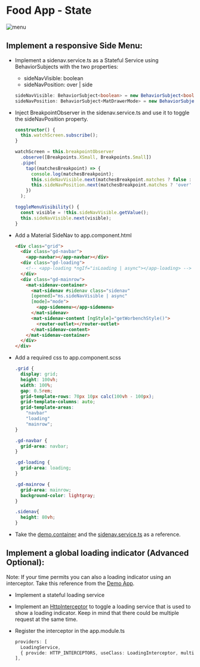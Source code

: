 # Food App - State

![menu](_images/menu.jpg)

## Implement a responsive Side Menu:

- Implement a sidenav.service.ts as a Stateful Service using BehaviorSubjects with the two properties:

    - sideNavVisible: boolean
    - sideNavPosition: over | side

    ```typescript
    sideNavVisible: BehaviorSubject<boolean> = new BehaviorSubject<boolean>(true);
    sideNavPosition: BehaviorSubject<MatDrawerMode> = new BehaviorSubject<MatDrawerMode>('side');
    ```
- Inject BreakpointObserver in the sidenav.service.ts and use it to toggle the sideNavPosition property.

  ```typescript
  constructor() {
    this.watchScreen.subscribe();
  }

  watchScreen = this.breakpointObserver
    .observe([Breakpoints.XSmall, Breakpoints.Small])
    .pipe(
      tap((matchesBreakpoint) => {
        console.log(matchesBreakpoint);
        this.sideNavVisible.next(matchesBreakpoint.matches ? false : true);
        this.sideNavPosition.next(matchesBreakpoint.matches ? 'over' : 'side');
      })
    );

  toggleMenuVisibility() {
    const visible = !this.sideNavVisible.getValue();
    this.sideNavVisible.next(visible);
  }
  ```
- Add a Material SideNav to app.component.html    

  ```html
  <div class="grid">
    <div class="gd-navbar">
      <app-navbar></app-navbar></div>
    <div class="gd-loading">
      <!-- <app-loading *ngIf="isLoading | async"></app-loading> -->
    </div>
    <div class="gd-mainrow">
      <mat-sidenav-container>
        <mat-sidenav #sidenav class="sidenav"
        [opened]="ms.sideNavVisible | async"
        [mode]="mode">
          <app-sidemenu></app-sidemenu>
        </mat-sidenav>
        <mat-sidenav-content [ngStyle]="getWorbenchStyle()">
          <router-outlet></router-outlet>
        </mat-sidenav-content>
      </mat-sidenav-container>
    </div>
  </div>
  ``` 
- Add a required css to app.component.scss

  ```css
  .grid {
    display: grid;
    height: 100vh;
    width: 100%;
    gap: 0.5rem;
    grid-template-rows: 70px 10px calc(100vh - 100px);
    grid-template-columns: auto;
    grid-template-areas:
      "navbar"
      "loading"
      "mainrow";
  }

  .gd-navbar {
    grid-area: navbar;
  }

  .gd-loading {
    grid-area: loading;
  }

  .gd-mainrow {
    grid-area: mainrow;
    background-color: lightgray;
  }

  .sidenav{
    height: 80vh;
  }
  ```

- Take the [demo.container](.../../../../demos/04-state/ngrx-state/src/app/demos/demo-container/demo-container.component.ts) and the [sidenav.service.ts](.../../../../demos/04-state/ngrx-state/src/app/shared/sidenav/sidenav.service.ts) as a reference.

## Implement a global loading indicator (Advanced Optional):

Note: If your time permits you can also a loading indicator using an interceptor. Take this reference from the [Demo App](.../../../../demos/07-rxjs-state/ng-reactive/src/app/shared/loading/).

- Implement a stateful loading service

- Implement an [HttpInterceptor](https://angular.io/guide/http#intercepting-requests-and-responses) to toggle a loading service that is used to show a loading indicator. Keep in mind that there could be multiple request at the same time.

- Register the interceptor in the app.module.ts

  ```typescript
  providers: [
    LoadingService,
    { provide: HTTP_INTERCEPTORS, useClass: LoadingInterceptor, multi: true },
  ],
  ```